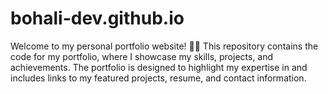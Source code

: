 # bohali-dev.github.io
Welcome to my personal portfolio website! 🎨✨ This repository contains the code for my portfolio, where I showcase my skills, projects, and achievements. The portfolio is designed to highlight my expertise in and includes links to my featured projects, resume, and contact information.
